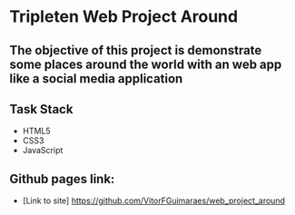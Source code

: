 # Tripleten Web Project Around

## The objective of this project is demonstrate some places around the world with an web app like a social media application

## Task Stack

- HTML5
- CSS3
- JavaScript

## Github pages link:

- [Link to site] https://github.com/VitorFGuimaraes/web_project_around
